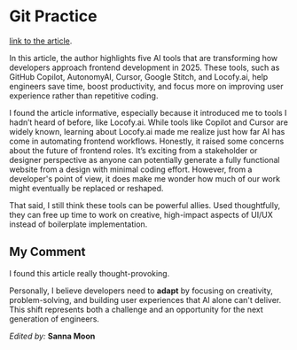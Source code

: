 # Git Practice
[link to the article](https://www.developer-tech.com/news/top-5-ai-tools-for-frontend-development/).


In this article, the author highlights five AI tools that are transforming how developers approach frontend development in 2025. These tools, such as GitHub Copilot, AutonomyAI, Cursor, Google Stitch, and Locofy.ai, help engineers save time, boost productivity, and focus more on improving user experience rather than repetitive coding. 
 
I found the article informative, especially because it introduced me to tools I hadn’t heard of before, like Locofy.ai. While tools like Copilot and Cursor are widely known, learning about Locofy.ai made me realize just how far AI has come in automating frontend workflows. Honestly, it raised some concerns about the future of frontend roles. It’s exciting from a stakeholder or designer perspective as anyone can potentially generate a fully functional website from a design with minimal coding effort. However, from a developer's point of view, it does make me wonder how much of our work might eventually be replaced or reshaped. 
 
That said, I still think these tools can be powerful allies. Used thoughtfully, they can free up time to work on creative, high-impact aspects of UI/UX instead of boilerplate implementation.


## My Comment

I found this article really thought-provoking. 

Personally, I believe developers need to **adapt** by focusing on creativity, problem-solving, and building user experiences that AI alone can't deliver.  
This shift represents both a challenge and an opportunity for the next generation of engineers.

*Edited by:* **Sanna Moon**
